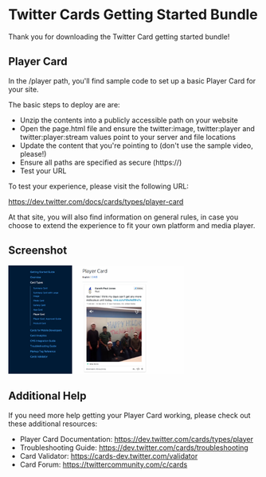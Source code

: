 Twitter Cards Getting Started Bundle
=====

Thank you for downloading the Twitter Card getting started bundle!

Player Card
-----

In the /player path, you'll find sample code to set up a basic Player Card for your site. 

The basic steps to deploy are are:

- Unzip the contents into a publicly accessible path on your website
- Open the page.html file and ensure the twitter:image, twitter:player and twitter:player:stream values point to your server and file locations
- Update the content that you're pointing to (don't use the sample video, please!)
- Ensure all paths are specified as secure (https://)
- Test your URL 

To test your experience, please visit the following URL:

https://dev.twitter.com/docs/cards/types/player-card

At that site, you will also find information on general rules, in case you choose to extend the experience to fit your own platform and media player.

Screenshot
-----

<img src="screenshot.png" style="width: 70%;"/>

Additional Help
-----

If you need more help getting your Player Card working, please check out these additional resources:

- Player Card Documentation: https://dev.twitter.com/cards/types/player
- Troubleshooting Guide: https://dev.twitter.com/cards/troubleshooting
- Card Validator: https://cards-dev.twitter.com/validator
- Card Forum: https://twittercommunity.com/c/cards 
